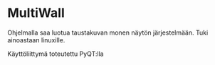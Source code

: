 # MultiWall

Ohjelmalla saa luotua taustakuvan monen näytön järjestelmään. Tuki ainoastaan linuxille.

Käyttöliittymä toteutettu PyQT:lla
